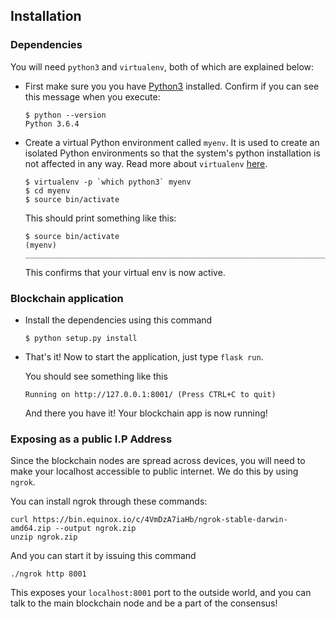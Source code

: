 ## Installation

### Dependencies

You will need `python3` and `virtualenv`, both of which are explained below:

- First make sure you you have [Python3](https://www.python.org/downloads/) installed. Confirm if you can see this message when you execute:

	```
	$ python --version
	Python 3.6.4
	```
- Create a virtual Python environment called `myenv`. It is used to create an isolated Python environments so that the system's python installation is not affected in any way. Read more about `virtualenv` [here](http://docs.python-guide.org/en/latest/dev/virtualenvs/).

	```
	$ virtualenv -p `which python3` myenv
	$ cd myenv
	$ source bin/activate
	```
	This should print something like this:

	```
	$ source bin/activate
	(myenv) ___________________________________________________________________

	```
	This confirms that your virtual env is now active.

### Blockchain application

- Install the dependencies using this command

	```
	$ python setup.py install
	```

- That's it! Now to start the application, just type `flask run`.

	You should see something like this

	```
	Running on http://127.0.0.1:8001/ (Press CTRL+C to quit)
	```

	And there you have it! Your blockchain app is now running!

### Exposing as a public I.P Address

Since the blockchain nodes are spread across devices, you will need to make your localhost accessible to public internet. We do this by using `ngrok`.

You can install ngrok through these commands:

```
curl https://bin.equinox.io/c/4VmDzA7iaHb/ngrok-stable-darwin-amd64.zip --output ngrok.zip
unzip ngrok.zip
```

And you can start it by issuing this command
```
./ngrok http 8001
```

This exposes your `localhost:8001` port to the outside world, and you can talk to the main blockchain node and be a part of the consensus!
